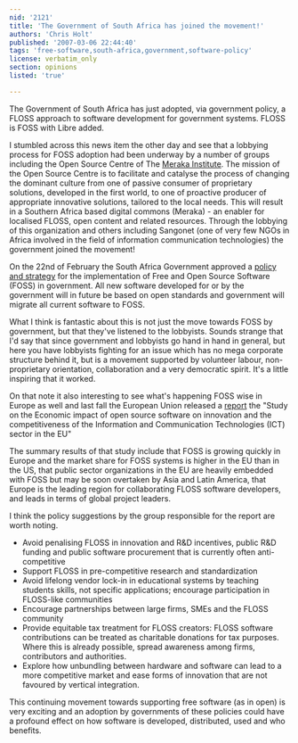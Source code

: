 ```yaml
---
nid: '2121'
title: 'The Government of South Africa has joined the movement!'
authors: 'Chris Holt'
published: '2007-03-06 22:44:40'
tags: 'free-software,south-africa,government,software-policy'
license: verbatim_only
section: opinions
listed: 'true'

---
```

The Government of South Africa has just adopted, via government policy, a FLOSS approach to software development for government systems. FLOSS is FOSS with Libre added.

I stumbled across this news item the other day and see that a lobbying process for FOSS adoption had been underway by a number of groups including the Open Source Centre of The [Meraka Institute](http://www.meraka.org.za/index.htm). The mission of the Open Source Centre is to facilitate and catalyse the process of changing the dominant culture from one of passive consumer of proprietary solutions, developed in the first world, to one of proactive producer of appropriate innovative solutions, tailored to the local needs. This will result in a Southern Africa based digital commons (Meraka) - an enabler for localised FLOSS, open content and related resources. Through the lobbying of this organization and others including Sangonet (one of very few NGOs in Africa involved in the field of information communication technologies) the government joined the movement!

On the 22nd of February the South Africa Government approved a [policy and strategy](http://floss.meraka.org.za/files/reports17/policies/SAGov_OSS_Policy.pdf) for the implementation of Free and Open Source Software (FOSS) in government. All new software developed for or by the government will in future be based on open standards and government will migrate all current software to FOSS.

What I think is fantastic about this is not just the move towards FOSS by government, but that they've listened to the lobbyists. Sounds strange that I'd say that since government and lobbyists go hand in hand in general, but here you have lobbyists fighting for an issue which has no mega corporate structure behind it, but is a movement supported by volunteer labour, non-proprietary orientation, collaboration and a very democratic spirit. It's a little inspiring that it worked.

On that note it also interesting to see what's happening FOSS wise in Europe as well and last fall the European Union released a [report](http://ec.europa.eu/enterprise/ict/policy/doc/2006-11-20-flossimpact.pdf) the "Study on the Economic impact of open source software on innovation and the competitiveness of the Information and Communication Technologies (ICT) sector in the EU"

The summary results of that study include that FOSS is growing quickly in Europe and the market share for FOSS systems is higher in the EU than in the US, that public sector organizations in the EU are heavily embedded with FOSS but may be soon overtaken by Asia and Latin America, that Europe is the leading region for collaborating FLOSS software developers, and leads in terms of global project leaders.

I think the policy suggestions by the group responsible for the report are worth noting.


* Avoid penalising FLOSS in innovation and R&D incentives, public R&D funding and public software procurement that is currently often anti-competitive
* Support FLOSS in pre-competitive research and standardization
* Avoid lifelong vendor lock-in in educational systems by teaching students skills, not specific applications; encourage participation in FLOSS-like communities
* Encourage partnerships between large firms, SMEs and the FLOSS community
* Provide equitable tax treatment for FLOSS creators: FLOSS software contributions can be treated as charitable donations for tax purposes. Where this is already possible, spread awareness among firms, contributors and authorities.
* Explore how unbundling between hardware and software can lead to a more competitive market and ease forms of innovation that are not favoured by vertical integration.

This continuing movement towards supporting free software (as in open) is very exciting and an adoption by governments of these policies could have a profound effect on how software is developed, distributed, used and who benefits.

